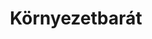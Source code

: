 ---
layout: riddle
title: Környezetbarát
sha256: 9ab918d1180f6fe24b768055e0f78f3cf545647aa2f8e03c0642c23529cbdb2a
image: normal_456f786d8df91aed.png
creator: Varga Petra Anett
year: 2015
---
